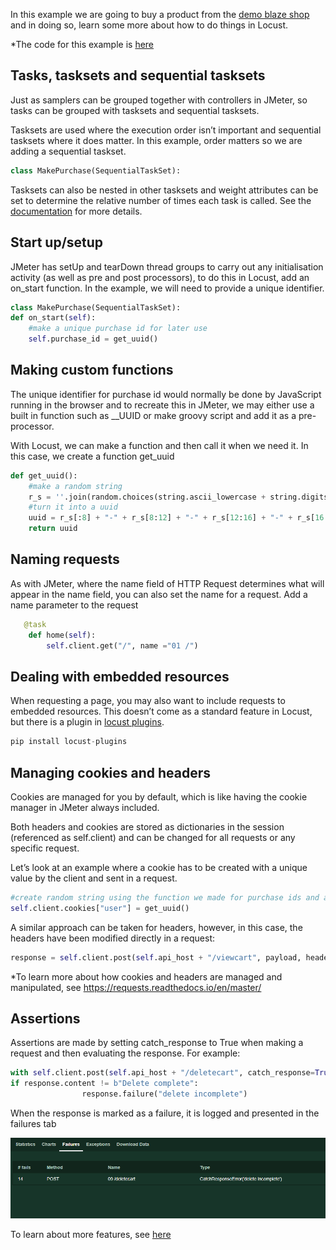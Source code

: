 In this example we are going to buy a product from the [demo blaze shop](https://www.demoblaze.com) and in doing so, learn some more about how to do things in Locust.

*The code for this example is [here](./examples/more_complex_example.py)

## Tasks, tasksets and sequential tasksets

Just as samplers can be grouped together with controllers in JMeter, so tasks can be grouped with tasksets and sequential tasksets.

Tasksets are used where the execution order isn’t important and sequential tasksets where it does matter. In this example, order matters so we are adding a sequential taskset.

```python
class MakePurchase(SequentialTaskSet):
```
Tasksets can also be nested in other tasksets and weight attributes can be set to determine the relative number of times each task is called. See the [documentation](https://docs.locust.io/en/latest/writing-a-locustfile.html#taskset-class) for more details.

## Start up/setup
JMeter has setUp and tearDown thread groups to carry out any initialisation activity (as well as pre and post processors), to do this in Locust, add an on_start function. In the example, we will need to provide a unique identifier.

```python
class MakePurchase(SequentialTaskSet):
def on_start(self):
    #make a unique purchase id for later use
    self.purchase_id = get_uuid()
```

## Making custom functions
The unique identifier for purchase id would normally be done by JavaScript running in the browser and to recreate this in JMeter, we may either use a built in function such as __UUID or make groovy script and add it as a pre-processor.

With Locust, we can make a function and then call it when we need it. In this case, we create a function get_uuid

```python
def get_uuid():
    #make a random string
    r_s = ''.join(random.choices(string.ascii_lowercase + string.digits, k=32))
    #turn it into a uuid
    uuid = r_s[:8] + "-" + r_s[8:12] + "-" + r_s[12:16] + "-" + r_s[16:20] + "-" + r_s[20:32]
    return uuid
```

## Naming requests
As with JMeter, where the name field of HTTP Request determines what will appear in the name field, you can also set the name for a request.
Add a name parameter to the request

```python
   @task
    def home(self):
        self.client.get("/", name ="01 /")
```

## Dealing with embedded resources
When requesting a page, you may also want to include requests to embedded resources. This doesn’t come as a standard feature in Locust, but there is a plugin in [locust plugins](https://github.com/SvenskaSpel/locust-plugins/).

```python
pip install locust-plugins
```

## Managing cookies and headers
Cookies are managed for you by default, which is like having the cookie manager in JMeter always included.

Both headers and cookies are stored as dictionaries in the session (referenced as self.client) and can be changed for all requests or any specific request.

Let’s look at an example where a cookie has to be created with a unique value by the client and sent in a request.

```python
#create random string using the function we made for purchase ids and add to cookies dictionary
self.client.cookies["user"] = get_uuid()
```

A similar approach can be taken for headers, however, in this case, the headers have been modified directly in a request:

```python
response = self.client.post(self.api_host + "/viewcart", payload, headers={"Content-Type": "application/json"},  name="08 /viewcart")
```

*To learn more about how cookies and headers are managed and manipulated, see https://requests.readthedocs.io/en/master/ 

## Assertions
Assertions are made by setting catch_response to True when making a request and then evaluating the response. For example:
```python
with self.client.post(self.api_host + "/deletecart", catch_response=True) as response:
if response.content != b"Delete complete":
            	response.failure("delete incomplete")
```
When the response is marked as a failure, it is logged and presented in the failures tab

![Failures Tab](./images/failures.png "Failures Tab")

To learn about more features, see [here](./other_features.md)
